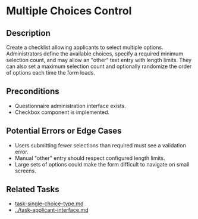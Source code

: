 # Multiple Choices Control

## Description
Create a checklist allowing applicants to select multiple options. Administrators define the available choices, specify a required minimum selection count, and may allow an "other" text entry with length limits. They can also set a maximum selection count and optionally randomize the order of options each time the form loads.

## Preconditions
- Questionnaire administration interface exists.
- Checkbox component is implemented.

## Potential Errors or Edge Cases
- Users submitting fewer selections than required must see a validation error.
- Manual "other" entry should respect configured length limits.
- Large sets of options could make the form difficult to navigate on small screens.

## Related Tasks
- [task-single-choice-type.md](task-single-choice-type.md)
- [../task-applicant-interface.md](../task-applicant-interface.md)
